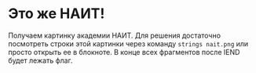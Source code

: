 # Это же НАИТ!

Получаем картинку академии НАИТ.
Для решения достаточно посмотреть строки этой картинки через команду ```strings nait.png``` или просто открыть ее в блокноте.
В конце всех фрагментов после IEND будет лежать флаг.
